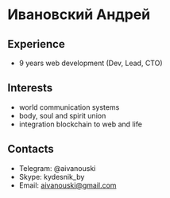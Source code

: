# Ивановский Андрей
## Experience
* 9 years web development (Dev, Lead, CTO)

## Interests
* world communication systems
* body, soul and spirit union
* integration blockchain to web and life

## Contacts
* Telegram: @aivanouski
* Skype: kydesnik_by
* Email: aivanouski@gmail.com
